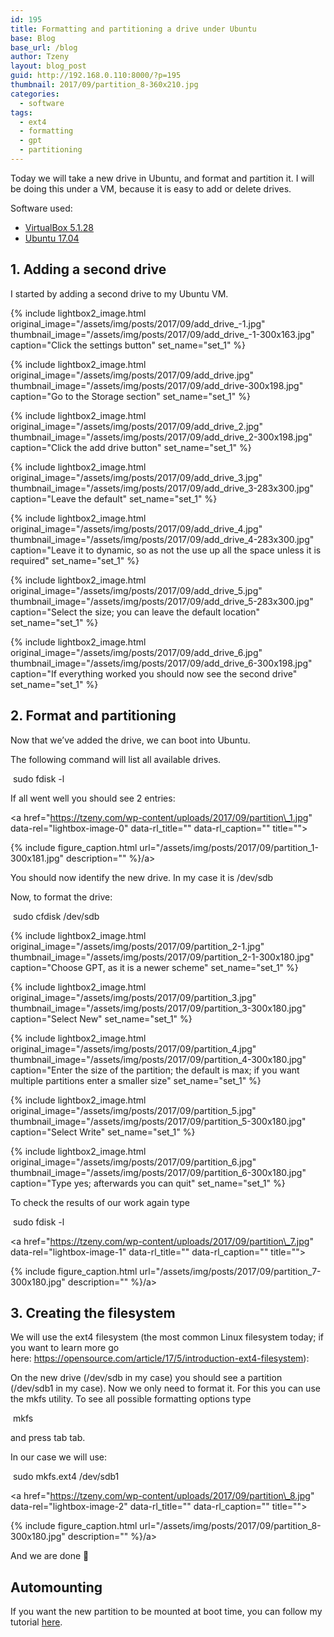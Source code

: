 ```yaml
---
id: 195
title: Formatting and partitioning a drive under Ubuntu
base: Blog
base_url: /blog
author: Tzeny
layout: blog_post
guid: http://192.168.0.110:8000/?p=195
thumbnail: 2017/09/partition_8-360x210.jpg
categories:
  - software
tags:
  - ext4
  - formatting
  - gpt
  - partitioning
---
```

Today we will take a new drive in Ubuntu, and format and partition it. I will be doing this under a VM, because it is easy to add or delete drives.

Software used:

  * [VirtualBox 5.1.28](https://www.virtualbox.org/wiki/Downloads)
  * [Ubuntu 17.04](https://www.ubuntu.com/download)

## 1. Adding a second drive

I started by adding a second drive to my Ubuntu VM.

<div class="rl-gallery-container" id="rl-gallery-container-11" data-gallery_id="0"> <div class="rl-gallery rl-basicgrid-gallery " id="rl-gallery-11" data-gallery_no="11"> 



{% include lightbox2_image.html original_image="/assets/img/posts/2017/09/add_drive_-1.jpg" thumbnail_image="/assets/img/posts/2017/09/add_drive_-1-300x163.jpg" caption="Click the settings button" set_name="set_1" %}



{% include lightbox2_image.html original_image="/assets/img/posts/2017/09/add_drive.jpg" thumbnail_image="/assets/img/posts/2017/09/add_drive-300x198.jpg" caption="Go to the Storage section" set_name="set_1" %}



{% include lightbox2_image.html original_image="/assets/img/posts/2017/09/add_drive_2.jpg" thumbnail_image="/assets/img/posts/2017/09/add_drive_2-300x198.jpg" caption="Click the add drive button" set_name="set_1" %}



{% include lightbox2_image.html original_image="/assets/img/posts/2017/09/add_drive_3.jpg" thumbnail_image="/assets/img/posts/2017/09/add_drive_3-283x300.jpg" caption="Leave the default" set_name="set_1" %}



{% include lightbox2_image.html original_image="/assets/img/posts/2017/09/add_drive_4.jpg" thumbnail_image="/assets/img/posts/2017/09/add_drive_4-283x300.jpg" caption="Leave it to dynamic, so as not the use up all the space unless it is required" set_name="set_1" %}



{% include lightbox2_image.html original_image="/assets/img/posts/2017/09/add_drive_5.jpg" thumbnail_image="/assets/img/posts/2017/09/add_drive_5-283x300.jpg" caption="Select the size; you can leave the default location" set_name="set_1" %}



{% include lightbox2_image.html original_image="/assets/img/posts/2017/09/add_drive_6.jpg" thumbnail_image="/assets/img/posts/2017/09/add_drive_6-300x198.jpg" caption="If everything worked you should now see the second drive" set_name="set_1" %}</div> </div>

## 2. Format and partitioning

Now that we’ve added the drive, we can boot into Ubuntu.

The following command will list all available drives.

<div class="codecolorer-container bash default" style="overflow:auto;white-space:nowrap;width:435px;">
  <div class="bash codecolorer">
     <span class="kw2">sudo</span> <span class="kw2">fdisk</span> <span class="re5">-l</span>
  </div>
</div>

If all went well you should see 2 entries:

<a href="https://tzeny.com/wp-content/uploads/2017/09/partition\_1.jpg" data-rel="lightbox-image-0" data-rl\_title="" data-rl_caption="" title="">

{% include figure_caption.html url="/assets/img/posts/2017/09/partition_1-300x181.jpg" description="" %}/a>

You should now identify the new drive. In my case it is /dev/sdb

Now, to format the drive:

<div class="codecolorer-container text default" style="overflow:auto;white-space:nowrap;width:435px;">
  <div class="text codecolorer">
     sudo cfdisk /dev/sdb
  </div>
</div>

<div class="rl-gallery-container" id="rl-gallery-container-12" data-gallery_id="0"> <div class="rl-gallery rl-basicgrid-gallery " id="rl-gallery-12" data-gallery_no="12"> 



{% include lightbox2_image.html original_image="/assets/img/posts/2017/09/partition_2-1.jpg" thumbnail_image="/assets/img/posts/2017/09/partition_2-1-300x180.jpg" caption="Choose GPT, as it is a newer scheme" set_name="set_1" %}



{% include lightbox2_image.html original_image="/assets/img/posts/2017/09/partition_3.jpg" thumbnail_image="/assets/img/posts/2017/09/partition_3-300x180.jpg" caption="Select New" set_name="set_1" %}



{% include lightbox2_image.html original_image="/assets/img/posts/2017/09/partition_4.jpg" thumbnail_image="/assets/img/posts/2017/09/partition_4-300x180.jpg" caption="Enter the size of the partition; the default is max; if you want multiple partitions enter a smaller size" set_name="set_1" %}



{% include lightbox2_image.html original_image="/assets/img/posts/2017/09/partition_5.jpg" thumbnail_image="/assets/img/posts/2017/09/partition_5-300x180.jpg" caption="Select Write" set_name="set_1" %}



{% include lightbox2_image.html original_image="/assets/img/posts/2017/09/partition_6.jpg" thumbnail_image="/assets/img/posts/2017/09/partition_6-300x180.jpg" caption="Type yes; afterwards you can quit" set_name="set_1" %}</div> </div>

To check the results of our work again type

<div class="codecolorer-container bash default" style="overflow:auto;white-space:nowrap;width:435px;">
  <div class="bash codecolorer">
     <span class="kw2">sudo</span> <span class="kw2">fdisk</span> <span class="re5">-l</span>
  </div>
</div>

<a href="https://tzeny.com/wp-content/uploads/2017/09/partition\_7.jpg" data-rel="lightbox-image-1" data-rl\_title="" data-rl_caption="" title="">

{% include figure_caption.html url="/assets/img/posts/2017/09/partition_7-300x180.jpg" description="" %}/a>

## 3. Creating the filesystem

We will use the ext4 filesystem (the most common Linux filesystem today; if you want to learn more go here: <https://opensource.com/article/17/5/introduction-ext4-filesystem>):

On the new drive (/dev/sdb in my case) you should see a partition (/dev/sdb1 in my case). Now we only need to format it. For this you can use the mkfs utility. To see all possible formatting options type

<div class="codecolorer-container bash default" style="overflow:auto;white-space:nowrap;width:435px;">
  <div class="bash codecolorer">
     mkfs
  </div>
</div>

and press tab tab.

In our case we will use:

<div class="codecolorer-container bash default" style="overflow:auto;white-space:nowrap;width:435px;">
  <div class="bash codecolorer">
     <span class="kw2">sudo</span> mkfs.ext4 <span class="sy0">/</span>dev<span class="sy0">/</span>sdb1
  </div>
</div>

<a href="https://tzeny.com/wp-content/uploads/2017/09/partition\_8.jpg" data-rel="lightbox-image-2" data-rl\_title="" data-rl_caption="" title="">

{% include figure_caption.html url="/assets/img/posts/2017/09/partition_8-300x180.jpg" description="" %}/a>

And we are done 🙂

## 

## Automounting

If you want the new partition to be mounted at boot time, you can follow my tutorial [here](https://tzeny.com/2017/09/25/automounting-partition-ubuntu/).
